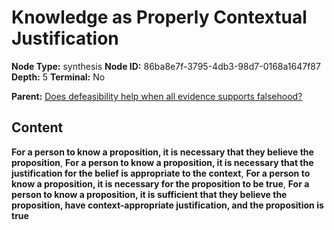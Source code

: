 # Knowledge as Properly Contextual Justification

**Node Type:** synthesis
**Node ID:** 86ba8e7f-3795-4db3-98d7-0168a1647f87
**Depth:** 5
**Terminal:** No

**Parent:** [Does defeasibility help when all evidence supports falsehood?](does-defeasibility-help-when-all-evidence-supports-falsehood-antithesis-07ebf2ea-87d2-4876-8665-3b359dc8e5f0.md)

## Content

**For a person to know a proposition, it is necessary that they believe the proposition**, **For a person to know a proposition, it is necessary that the justification for the belief is appropriate to the context**, **For a person to know a proposition, it is necessary for the proposition to be true**, **For a person to know a proposition, it is sufficient that they believe the proposition, have context-appropriate justification, and the proposition is true**
